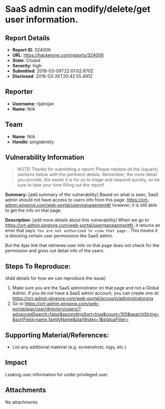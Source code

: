 # SaaS admin can modify/delete/get user information.

## Report Details
- **Report ID**: 324006
- **URL**: https://hackerone.com/reports/324006
- **State**: Closed
- **Severity**: high
- **Submitted**: 2018-03-09T22:01:02.670Z
- **Disclosed**: 2019-03-26T20:42:55.491Z

## Reporter
- **Username**: rijalrojan
- **Name**: N/A

## Team
- **Name**: N/A
- **Handle**: pingidentity

## Vulnerability Information
> NOTE! Thanks for submitting a report! Please replace *all* the [square] sections below with the pertinent details. Remember, the more detail you provide, the easier it is for us to triage and respond quickly, so be sure to take your time filling out the report!

**Summary:** [add summary of the vulnerability]
Based on what is seen, SaaS admin should not have access to users info from this page: https://ort-admin.pingone.com/web-portal/usermanagement#/ however, it is still able to get the info on that page. 

**Description:** [add more details about this vulnerability]
When we go to https://ort-admin.pingone.com/web-portal/usermanagement#/, it returns an error that says: `You are not authorized to view that page.`. This means it is blocking certain user permissions like SaaS admin. 

But the Ajax link that retrieves user info on that page does not check for the permission and gives out detail info of the users. 


## Steps To Reproduce:

(Add details for how we can reproduce the issue)

  1. Make sure you are the SaaS administrator on that page and not a Global Admin. If you do not have a SaaS admin account, you can create one at: https://ort-admin.pingone.com/web-portal/account/administratorsng
  2. Go to https://ort-admin.pingone.com/web-portal/ajax/user/directory/users/?advancedSearch=false&ascendingSort=true&count=100&searchString=&sortField=name.familyName&startIndex=1&statusFilter=

## Supporting Material/References:

  * List any additional material (e.g. screenshots, logs, etc.)

## Impact

Leaking user information for under privileged user.

## Attachments
No attachments
